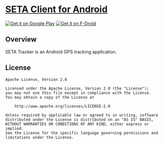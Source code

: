 # [SETA Client for Android](#)

[![Get it on Google Play](http://www.tananaev.com/badges/google-play.svg)](#) [![Get it on F-Droid](http://www.tananaev.com/badges/f-droid.svg)](#)

## Overview

SETA Tracker is an Android GPS tracking application.

## License

    Apache License, Version 2.0

    Licensed under the Apache License, Version 2.0 (the "License");
    you may not use this file except in compliance with the License.
    You may obtain a copy of the License at

        http://www.apache.org/licenses/LICENSE-2.0

    Unless required by applicable law or agreed to in writing, software
    distributed under the License is distributed on an "AS IS" BASIS,
    WITHOUT WARRANTIES OR CONDITIONS OF ANY KIND, either express or implied.
    See the License for the specific language governing permissions and
    limitations under the License.
